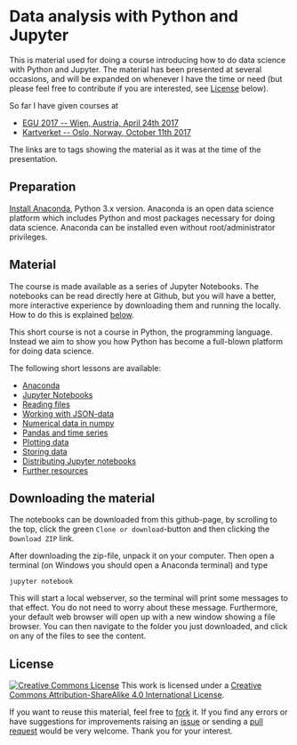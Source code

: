 # Data analysis with Python and Jupyter

This is material used for doing a course introducing how to do data science with
Python and Jupyter. The material has been presented at several occasions, and
will be expanded on whenever I have the time or need (but please feel free to
contribute if you are interested, see [License](#license) below).

So far I have given courses at

+ [EGU 2017 -- Wien, Austria, April 24th 2017](../../releases/tag/201704_egu)
+ [Kartverket -- Oslo, Norway, October 11th 2017](../../releases/tag/201710_nma)

The links are to tags showing the material as it was at the time of the
presentation.

## Preparation

[Install Anaconda](https://www.continuum.io/downloads), Python 3.x
version. Anaconda is an open data science platform which includes Python and
most packages necessary for doing data science. Anaconda can be installed even
without root/administrator privileges.

## Material

The course is made available as a series of Jupyter Notebooks. The notebooks can
be read directly here at Github, but you will have a better, more interactive
experience by downloading them and running the locally. How to do this is
explained [below](#downloading-the-material).

This short course is not a course in Python, the programming language. Instead
we aim to show you how Python has become a full-blown platform for doing data
science.

The following short lessons are available:

+ [Anaconda](01_anaconda.ipynb)
+ [Jupyter Notebooks](02_jupyter_notebooks.ipynb)
+ [Reading files](03_reading_files.ipynb)
+ [Working with JSON-data](04_working_with_json.ipynb)
+ [Numerical data in numpy](05_numerical_data_in_numpy.ipynb)
+ [Pandas and time series](06_pandas_and_time_series.ipynb)
+ [Plotting data](07_plotting_data.ipynb)
+ [Storing data](08_storing_data.ipynb)
+ [Distributing Jupyter notebooks](09_distributing_jupyter_notebooks.ipynb)
+ [Further resources](10_further_resources.ipynb)

## Downloading the material

The notebooks can be downloaded from this github-page, by scrolling to the top,
click the green `Clone or download`-button and then clicking the `Download ZIP`
link.

After downloading the zip-file, unpack it on your computer. Then open a terminal
(on Windows you should open a Anaconda terminal) and type

    jupyter notebook
 
This will start a local webserver, so the terminal will print some messages to
that effect. You do not need to worry about these message. Furthermore, your
default web browser will open up with a new window showing a file browser. You
can then navigate to the folder you just downloaded, and click on any of the
files to see the content.

## License

[![Creative Commons License](https://i.creativecommons.org/l/by-sa/4.0/80x15.png)](http://creativecommons.org/licenses/by-sa/4.0/)
This work is licensed under a
[Creative Commons Attribution-ShareAlike 4.0 International License](http://creativecommons.org/licenses/by-sa/4.0/).

If you want to reuse this material, feel free to [fork](#fork-destination-box)
it. If you find any errors or have suggestions for improvements raising an
[issue](../../issues/) or sending a [pull request](../../pulls/) would be very
welcome. Thank you for your interest.
